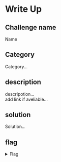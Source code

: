 # Write Up

## Challenge name
Name

## Category
Category...

## description
descripotion...  
add link if aveliable...

## solution
Solution...

## flag

<details>
<summary>Flag</summary>

  ```
  picoCTF{}
  ```
</details>